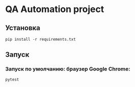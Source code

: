 # QA Automation project

## Установка 

`pip install -r requirements.txt`

## Запуск
### Запуск по умолчанию: браузер Google Chrome:
`pytest`

